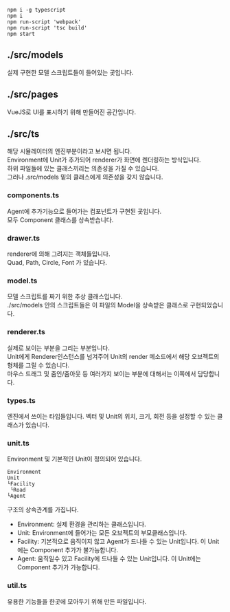     npm i -g typescript
    npm i
    npm run-script 'webpack'
    npm run-script 'tsc build'
    npm start

## ./src/models
실제 구현한 모델 스크립트들이 들어있는 곳입니다.  

## ./src/pages
VueJS로 UI를 표시하기 위해 만들어진 공간입니다.  

## ./src/ts
해당 시뮬레이터의 엔진부분이라고 보시면 됩니다.  
Environment에 Unit가 추가되어 renderer가 화면에 렌더링하는 방식입니다.  
하위 파일들에 있는 클래스끼리는 의존성을 가질 수 있습니다.   
그러나 .src/models 밑의 클래스에게 의존성을 갖지 않습니다.   

### components.ts
Agent에 추가기능으로 들어가는 컴포넌트가 구현된 곳입니다.  
모두 Component 클래스를 상속받습니다.

### drawer.ts
renderer에 의해 그려지는 객체들입니다.  
Quad, Path, Circle, Font 가 있습니다.

### model.ts
모델 스크립트를 짜기 위한 추상 클래스입니다.  
./src/models 안의 스크립트들은 이 파일의 Model을 상속받은 클래스로 구현되었습니다.

### renderer.ts
실제로 보이는 부분을 그리는 부분입니다.  
Unit에게 Renderer인스턴스를 넘겨주어 Unit의 render 메소드에서 해당 오브젝트의 형체를 그릴 수 있습니다.  
마우스 드래그 및 줌인/줌아웃 등 여러가지 보이는 부분에 대해서는 이쪽에서 담당합니다.

### types.ts
엔진에서 쓰이는 타입들입니다. 벡터 및 Unit의 위치, 크기, 회전 등을 설정할 수 있는 클래스가 있습니다.

### unit.ts
Environment 및 기본적인 Unit이 정의되어 있습니다.

    Environment  
    Unit  
    └Facility  
     └Road  
    └Agent  
구조의 상속관계를 가집니다.

- Environment: 실제 환경을 관리하는 클래스입니다.
- Unit: Environment에 들어가는 모든 오브젝트의 부모클래스입니다.
- Facility: 기본적으로 움직이지 않고 Agent가 드나들 수 있는 Unit입니다. 이 Unit에는 Component 추가가 불가능합니다.
- Agent: 움직일수 있고 Facility에 드나들 수 있는 Unit입니다. 이 Unit에는 Component 추가가 가능합니다.
    
### util.ts
유용한 기능들을 한곳에 모아두기 위해 만든 파일입니다.